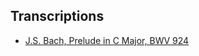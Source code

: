 
## Transcriptions 

* [J.S. Bach, Prelude in C Major, BWV 924](https://github.com/tkuriyama/hsom/blob/master/transcriptions/bach_bwv924/README.md)

